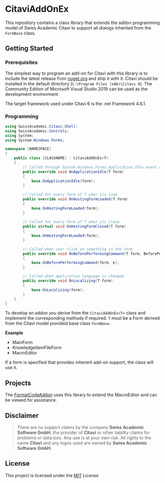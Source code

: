 # CitaviAddOnEx

This repository contains a class library that extends the addon programming model of Swiss Academic Citavi to support all dialogs inherited from the `FormBase` class.

## Getting Started

### Prerequisites

The simplest way to program an add-on for Citavi with this library is to include the latest release from [nuget.org](https://www.nuget.org/packages/CitaviAddOnEx/1.0.3) and ship it with it. Citavi should be installed in the default directory (`C:\Program Files (x86)\Citavi 6`). The Community Edition of Microsoft Visual Studio 2019 can be used as the development environment. 

The target framework used under Citavi 6 is the .net Framework 4.6.1.

### Programming

```csharp
using SwissAcademic.Citavi.Shell;
using SwissAcademic.Controls;
using System;
using System.Windows.Forms;

namespace [NAMESPACE]
{
    public class [CLASSNAME] : CitaviAddOnEx<T>
    {
        // Called through System.Windows.Forms.Application.Idle event and can used to check if as example button states changed
        public override void OnApplicationIdle(T form)
        {
            base.OnApplicationIdle(form);
        }
       
        // Called for every form of T when its load
        public override void OnHostingFormLoaded(T form)
        {
            base.OnHostingFormLoaded(form);
        }
        
        // Called for every form of T when its close
        public virtual void OnHostingFormClosed(T form) 
        { 
            base.OnHostingFormLoaded(form);
        }

        // Called when user click on something in the form
        public override void OnBeforePerformingCommand(T form, BeforePerformingCommandEventArgs e)
        {
            base.OnBeforePerformingCommand(form, e);
        }

        // Called when application language is changed
        public override void OnLocalizing(T form)
        {
            base.OnLocalizing(form);
        }
    }
}
```

To develop an addon you derive from the `CitaviAddOnEx<T>` class and implement the corresponding methods if required. `T` must be a Form derived from the Citavi model provided base class `FormBase`.

**Example**
- MainForm
- KnowledgeItemFileForm
- MacroEditor

If a form is specified that provides inherent add-on support, the class will use it.

## Projects

The [FormatCodeAddon](https://github.com/lutz/FormatCodeAddon) uses this library to extend the MacroEditor and can be viewed for assistance.

## Disclaimer

>There are no support claims by the company **Swiss Academic Software GmbH**, the provider of **Citavi** or other liability claims for problems or data loss. Any use is at your own risk. All rights to the name **Citavi** and any logos used are owned by **Swiss Academic Software GmbH**.

## License

This project is licensed under the [MIT](LICENSE) License
